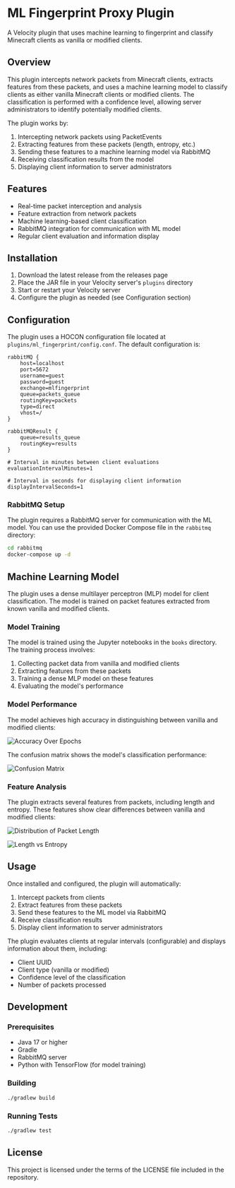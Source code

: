 # ML Fingerprint Proxy Plugin

A Velocity plugin that uses machine learning to fingerprint and classify Minecraft clients as vanilla or modified clients.

## Overview

This plugin intercepts network packets from Minecraft clients, extracts features from these packets, and uses a machine learning model to classify clients as either vanilla Minecraft clients or modified clients. The classification is performed with a confidence level, allowing server administrators to identify potentially modified clients.

The plugin works by:
1. Intercepting network packets using PacketEvents
2. Extracting features from these packets (length, entropy, etc.)
3. Sending these features to a machine learning model via RabbitMQ
4. Receiving classification results from the model
5. Displaying client information to server administrators

## Features

- Real-time packet interception and analysis
- Feature extraction from network packets
- Machine learning-based client classification
- RabbitMQ integration for communication with ML model
- Regular client evaluation and information display

## Installation

1. Download the latest release from the releases page
2. Place the JAR file in your Velocity server's `plugins` directory
3. Start or restart your Velocity server
4. Configure the plugin as needed (see Configuration section)

## Configuration

The plugin uses a HOCON configuration file located at `plugins/ml_fingerprint/config.conf`. The default configuration is:

```hocon
rabbitMQ {
    host=localhost
    port=5672
    username=guest
    password=guest
    exchange=mlfingerprint
    queue=packets_queue
    routingKey=packets
    type=direct
    vhost=/
}

rabbitMQResult {
    queue=results_queue
    routingKey=results
}

# Interval in minutes between client evaluations
evaluationIntervalMinutes=1

# Interval in seconds for displaying client information
displayIntervalSeconds=1
```

### RabbitMQ Setup

The plugin requires a RabbitMQ server for communication with the ML model. You can use the provided Docker Compose file in the `rabbitmq` directory:

```bash
cd rabbitmq
docker-compose up -d
```

## Machine Learning Model

The plugin uses a dense multilayer perceptron (MLP) model for client classification. The model is trained on packet features extracted from known vanilla and modified clients.

### Model Training

The model is trained using the Jupyter notebooks in the `books` directory. The training process involves:

1. Collecting packet data from vanilla and modified clients
2. Extracting features from these packets
3. Training a dense MLP model on these features
4. Evaluating the model's performance

### Model Performance

The model achieves high accuracy in distinguishing between vanilla and modified clients:

![Accuracy Over Epochs](.github/assets/accuracy_over_epochs.png)

The confusion matrix shows the model's classification performance:

![Confusion Matrix](.github/assets/confusion_matrix.png)

### Feature Analysis

The plugin extracts several features from packets, including length and entropy. These features show clear differences between vanilla and modified clients:

![Distribution of Packet Length](.github/assets/distribution_of_packet_length.png)

![Length vs Entropy](.github/assets/length_vs_entropy.png)

## Usage

Once installed and configured, the plugin will automatically:

1. Intercept packets from clients
2. Extract features from these packets
3. Send these features to the ML model via RabbitMQ
4. Receive classification results
5. Display client information to server administrators

The plugin evaluates clients at regular intervals (configurable) and displays information about them, including:
- Client UUID
- Client type (vanilla or modified)
- Confidence level of the classification
- Number of packets processed

## Development

### Prerequisites

- Java 17 or higher
- Gradle
- RabbitMQ server
- Python with TensorFlow (for model training)

### Building

```bash
./gradlew build
```

### Running Tests

```bash
./gradlew test
```

## License

This project is licensed under the terms of the LICENSE file included in the repository.